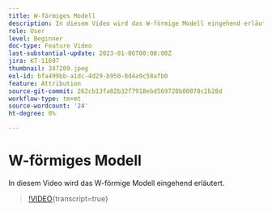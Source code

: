 ```yaml
---
title: W-förmiges Modell
description: In diesem Video wird das W-förmige Modell eingehend erläutert.
role: User
level: Beginner
doc-type: Feature Video
last-substantial-update: 2023-01-06T00:00:00Z
jira: KT-11697
thumbnail: 347209.jpeg
exl-id: bfa499bb-a1dc-4d29-b950-8d4a9c58afb0
feature: Attribution
source-git-commit: 262cb13fa02b32f7918ebd569720b80078c2b28d
workflow-type: tm+mt
source-wordcount: '24'
ht-degree: 0%

---
```


# W-förmiges Modell

In diesem Video wird das W-förmige Modell eingehend erläutert.

>[!VIDEO](https://video.tv.adobe.com/v/3432081/?learn=on&captions=ger){transcript=true}
